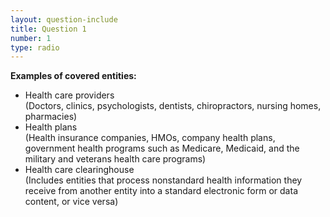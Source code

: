 ```yaml
---
layout: question-include
title: Question 1
number: 1
type: radio
---
```


**Examples of covered entities:**

- Health care providers <br>
(Doctors, clinics, psychologists, dentists, chiropractors, nursing homes, pharmacies)
-  Health plans <br>
(Health insurance companies, HMOs, company health plans, government health programs such as Medicare, Medicaid, and the military and veterans health care programs)
- Health care clearinghouse <br>
(Includes entities that process nonstandard health information they receive from another entity into a standard electronic form or data content, or vice versa)